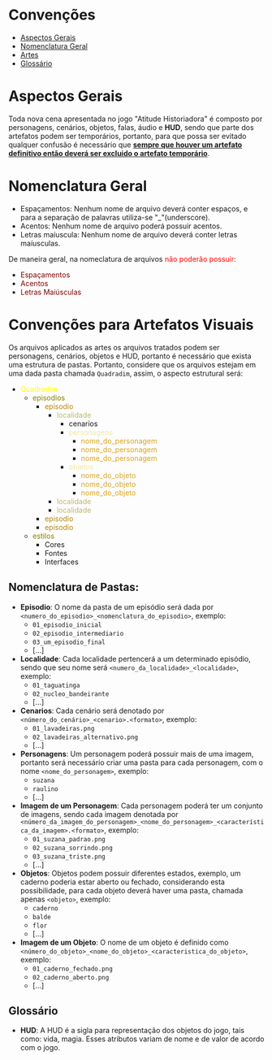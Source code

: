 # Convenções

- [Aspectos Gerais](#aspectos-gerais)
- [Nomenclatura Geral](#nomenclatura-geral)
- [Artes](#convenções-para-artefatos-visuais)
- [Glossário](#glossário)

# Aspectos Gerais

Toda nova cena apresentada no jogo "Atitude Historiadora" é composto por personagens, cenários, objetos, falas, áudio e **HUD**, sendo que parte dos artefatos podem ser temporários, portanto, para que possa ser evitado qualquer confusão é necessário que <ins>**sempre que houver um artefato definitivo então deverá ser excluido o artefato temporário**</ins>.

# Nomenclatura Geral
- Espaçamentos: Nenhum nome de arquivo deverá conter espaços, e para a separação de palavras utiliza-se "_"(underscore).
- Acentos: Nenhum nome de arquivo poderá possuir acentos.
- Letras maíuscula: Nenhum nome de arquivo deverá conter letras maíusculas.

De maneira geral, na nomeclatura de arquivos <span style="color:red">não poderão possuir</span>:
- <span style="color:maroon">Espaçamentos</span>
- <span style="color:maroon">Acentos</span>
- <span style="color:maroon">Letras Maiúsculas</span>

# Convenções para Artefatos Visuais

Os arquivos aplicados as artes os arquivos tratados podem ser personagens, cenários, objetos e HUD, portanto é necessário que exista uma estrutura de pastas. Portanto, considere que os arquivos estejam em uma dada pasta chamada `Quadradim`, assim, o aspecto estrutural será:

- <span style="color:yellow">Quadradim</span>
    - <span style="color:olive">episodios</span>
        - <span style="color:darkgoldenrod">episodio</span>
            - <span style="color:darkkhaki">localidade</span>
                - cenarios
                - <span style="color:palegoldenrod">personagens</span>
                    - <span style="color:goldenrod">nome_do_personagem</span>
                    - <span style="color:goldenrod">nome_do_personagem</span>
                    - <span style="color:goldenrod">nome_do_personagem</span>
                - <span style="color:palegoldenrod">objetos</span>
                    - <span style="color:goldenrod">nome_do_objeto</span>
                    - <span style="color:goldenrod">nome_do_objeto</span>
                    - <span style="color:goldenrod">nome_do_objeto</span>
            - <span style="color:darkkhaki">localidade</span>
            - <span style="color:darkkhaki">localidade</span>
        - <span style="color:darkgoldenrod">episodio</span>
        - <span style="color:darkgoldenrod">episodio</span>
    - <span style="color:olive">estilos</span>
        - Cores
        - Fontes
        - Interfaces

## Nomenclatura de Pastas:
- **Episodio**: O nome da pasta de um episódio será dada por `<numero_do_episodio>_<nomenclatura_do_episodio>`, exemplo:
    - `01_episodio_inicial`
    - `02_episodio_intermediario`
    - `03_um_episodio_final`
    - [...]
- **Localidade**: Cada localidade pertencerá a um determinado episódio, sendo que seu nome será `<numero_da_localidade>_<localidade>`, exemplo:
    - `01_taguatinga`
    - `02_nucleo_bandeirante`
    - [...]
- **Cenarios**: Cada cenário será denotado por `<número_do_cenário>_<cenario>.<formato>`, exemplo:
    - `01_lavadeiras.png`
    - `02_lavadeiras_alternativo.png`
    - [...]
- **Personagens**: Um personagem poderá possuir mais de uma imagem, portanto será necessário criar uma pasta para cada personagem, com o nome `<nome_do_personagem>`, exemplo:
    - `suzana`
    - `raulino`
    - [...]
- **Imagem de um Personagem**: Cada personagem poderá ter um conjunto de imagens, sendo cada imagem denotada por `<número_da_imagem_do_personagem>_<nome_do_personagem>_<característica_da_imagem>.<formato>`, exemplo:
    - `01_suzana_padrao.png`
    - `02_suzana_sorrindo.png`
    - `03_suzana_triste.png`
    - [...]
- **Objetos**: Objetos podem possuir diferentes estados, exemplo, um caderno poderia estar aberto ou fechado, considerando esta possibilidade, para cada objeto deverá haver uma pasta, chamada apenas `<objeto>`, exemplo:
    - `caderno`
    - `balde`
    - `flor`
    - [...]
- **Imagem de um Objeto**: O nome de um objeto é definido como `<número_do_objeto>_<nome_do_objeto>_<caracteristica_do_objeto>`, exemplo:
    - `01_caderno_fechado.png`
    - `02_caderno_aberto.png`
    - [...]

## Glossário
- **HUD**: A HUD é a sigla para representação dos objetos do jogo, tais como: vida, magia. Esses atributos variam de nome e de valor de acordo com o jogo.
